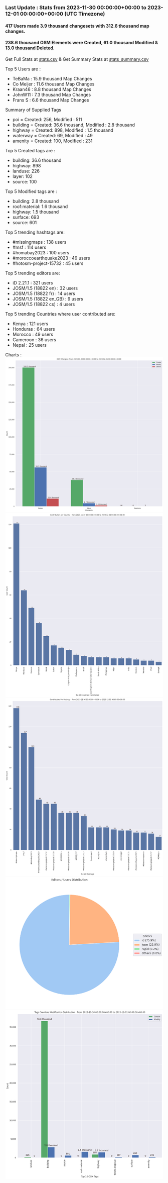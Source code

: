 ### Last Update : Stats from 2023-11-30 00:00:00+00:00 to 2023-12-01 00:00:00+00:00 (UTC Timezone)

#### 417 Users made 3.9 thousand changesets with 312.6 thousand map changes.
#### 238.6 thousand OSM Elements were Created, 61.0 thousand Modified & 13.0 thousand Deleted.
Get Full Stats at [stats.csv](/stats/hotosm/Daily/stats.csv)
 & Get Summary Stats at [stats_summary.csv](/stats/hotosm/Daily/stats_summary.csv)

Top 5 Users are : 
- TeBaMa : 15.9 thousand Map Changes
- Co Meijer : 11.6 thousand Map Changes
- Kraan46 : 8.8 thousand Map Changes
- JohnW11 : 7.3 thousand Map Changes
- Frans S : 6.6 thousand Map Changes

Summary of Supplied Tags
- poi = Created: 256, Modified : 511
- building = Created: 36.6 thousand, Modified : 2.8 thousand
- highway = Created: 898, Modified : 1.5 thousand
- waterway = Created: 69, Modified : 49
- amenity = Created: 100, Modified : 231


Top 5 Created tags are :
- building: 36.6 thousand
- highway: 898
- landuse: 226
- layer: 102
- source: 100


Top 5 Modified tags are :
- building: 2.8 thousand
- roof:material: 1.6 thousand
- highway: 1.5 thousand
- surface: 693
- source: 601


Top 5 trending hashtags are:
- #missingmaps : 138 users
- #msf : 114 users
- #homabay2023 : 100 users
- #moroccoearthquake2023 : 49 users
- #hotosm-project-15732 : 45 users


Top 5 trending editors are:
- iD 2.21.1 : 321 users
- JOSM/1.5 (18822 en) : 32 users
- JOSM/1.5 (18822 fr) : 14 users
- JOSM/1.5 (18822 en_GB) : 9 users
- JOSM/1.5 (18822 cs) : 4 users


Top 5 trending Countries where user contributed are:
- Kenya : 121 users
- Honduras : 64 users
- Morocco : 49 users
- Cameroon : 36 users
- Nepal : 25 users


 Charts : 
![Alt text](./stats_osm_changes.png) 
![Alt text](./stats_users_per_country.png) 
![Alt text](./stats_users_per_hashtag.png) 
![Alt text](./stats_editors_pie_chart.png) 
![Alt text](./stats_tags.png) 
